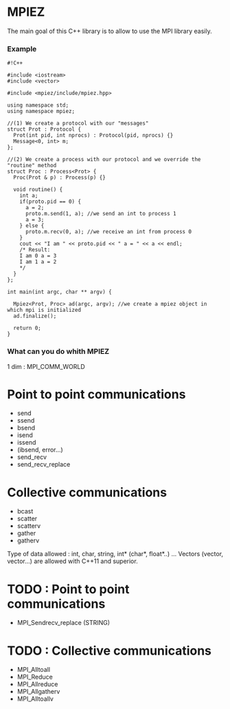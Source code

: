 # MPIEZ #

The main goal of this C++ library is to allow to use the MPI library easily. 

### Example ###


```
#!C++

#include <iostream>
#include <vector>

#include <mpiez/include/mpiez.hpp>

using namespace std;
using namespace mpiez;

//(1) We create a protocol with our "messages"
struct Prot : Protocol {
  Prot(int pid, int nprocs) : Protocol(pid, nprocs) {}
  Message<0, int> m;
};

//(2) We create a process with our protocol and we override the "routine" method
struct Proc : Process<Prot> {
  Proc(Prot & p) : Process(p) {}

  void routine() {
    int a;
    if(proto.pid == 0) {
      a = 2;
      proto.m.send(1, a); //we send an int to process 1
      a = 3;
    } else {
      proto.m.recv(0, a); //we receive an int from process 0
    }
    cout << "I am " << proto.pid << " a = " << a << endl; 
    /* Result:
    I am 0 a = 3
    I am 1 a = 2
    */
  }
};

int main(int argc, char ** argv) {

  Mpiez<Prot, Proc> ad(argc, argv); //we create a mpiez object in which mpi is initialized
  ad.finalize();
  
  return 0;
}
```


### What can you do whith MPIEZ ###

1 dim : MPI_COMM_WORLD

# Point to point communications
* send
* ssend
* bsend
* isend
* issend
* (ibsend, error...)
* send_recv
* send_recv_replace

# Collective communications
* bcast
* scatter
* scatterv
* gather
* gatherv

Type of data allowed : int, char, string, int* (char*, float*..) ...
Vectors (vector<int>, vector<char>...) are allowed with C++11 and superior.

# TODO : Point to point communications
* MPI_Sendrecv_replace (STRING)

# TODO : Collective communications
* MPI_Alltoall
* MPI_Reduce
* MPI_Allreduce
* MPI_Allgatherv
* MPI_Alltoallv